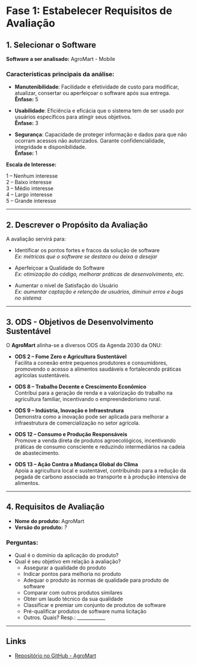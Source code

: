 # Fase 1: Estabelecer Requisitos de Avaliação

## 1. Selecionar o Software

**Software a ser analisado:** AgroMart - Mobile

### Características principais da análise:

- **Manutenibilidade**: Facilidade e efetividade de custo para modificar, atualizar, consertar ou aperfeiçoar o software após sua entrega.  
  **Ênfase:** 5

- **Usabilidade**: Eficiência e eficácia que o sistema tem de ser usado por usuários específicos para atingir seus objetivos.  
  **Ênfase:** 3

- **Segurança**: Capacidade de proteger informação e dados para que não ocorram acessos não autorizados. Garante confidencialidade, integridade e disponibilidade.  
  **Ênfase:** 1

**Escala de Interesse:**

1 – Nenhum interesse  
2 – Baixo interesse  
3 – Médio interesse  
4 – Largo interesse  
5 – Grande interesse

---

## 2. Descrever o Propósito da Avaliação

A avaliação servirá para:

- Identificar os pontos fortes e fracos da solução de software  
  _Ex: métricas que o software se destaca ou deixa a desejar_

- Aperfeiçoar a Qualidade do Software  
  _Ex: otimização do código, melhorar práticas de desenvolvimento, etc._

- Aumentar o nível de Satisfação do Usuário  
  _Ex: aumentar captação e retenção de usuários, diminuir erros e bugs no sistema_

---

## 3. ODS - Objetivos de Desenvolvimento Sustentável

O **AgroMart** alinha-se a diversos ODS da Agenda 2030 da ONU:

- **ODS 2 – Fome Zero e Agricultura Sustentável**  
  Facilita a conexão entre pequenos produtores e consumidores, promovendo o acesso a alimentos saudáveis e fortalecendo práticas agrícolas sustentáveis.

- **ODS 8 – Trabalho Decente e Crescimento Econômico**  
  Contribui para a geração de renda e a valorização do trabalho na agricultura familiar, incentivando o empreendedorismo rural.

- **ODS 9 – Indústria, Inovação e Infraestrutura**  
  Demonstra como a inovação pode ser aplicada para melhorar a infraestrutura de comercialização no setor agrícola.

- **ODS 12 – Consumo e Produção Responsáveis**  
  Promove a venda direta de produtos agroecológicos, incentivando práticas de consumo consciente e reduzindo intermediários na cadeia de abastecimento.

- **ODS 13 – Ação Contra a Mudança Global do Clima**  
  Apoia a agricultura local e sustentável, contribuindo para a redução da pegada de carbono associada ao transporte e à produção intensiva de alimentos.

---

## 4. Requisitos de Avaliação

- **Nome do produto:** AgroMart  
- **Versão do produto:** _?_

### Perguntas:

- Qual é o domínio da aplicação do produto?  
- Qual é seu objetivo em relação à avaliação?
  - Assegurar a qualidade do produto
  - Indicar pontos para melhoria no produto
  - Adequar o produto às normas de qualidade para produto de software
  - Comparar com outros produtos similares
  - Obter um laudo técnico da sua qualidade
  - Classificar e premiar um conjunto de produtos de software
  - Pré-qualificar produtos de software numa licitação
  - Outros. Quais? Resp.: ____________

---

## Links

- [Repositório no GitHub - AgroMart](https://github.com/AgroMart)
